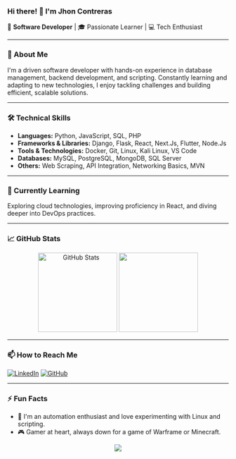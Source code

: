 ### Hi there! 👋 I'm Jhon Contreras

🚀 **Software Developer** | 🎓 Passionate Learner | 💻 Tech Enthusiast

---

### 💼 About Me
I'm a driven software developer with hands-on experience in database management, backend development, and scripting. Constantly learning and adapting to new technologies, I enjoy tackling challenges and building efficient, scalable solutions.

---

### 🛠️ Technical Skills
- **Languages:** Python, JavaScript, SQL, PHP
- **Frameworks & Libraries:** Django, Flask, React, Next.Js, Flutter, Node.Js
- **Tools & Technologies:** Docker, Git, Linux, Kali Linux, VS Code
- **Databases:** MySQL, PostgreSQL, MongoDB, SQL Server
- **Others:** Web Scraping, API Integration, Networking Basics, MVN

---

### 🌱 Currently Learning
Exploring cloud technologies, improving proficiency in React, and diving deeper into DevOps practices.

---

### 📈 GitHub Stats
<div align="center">
  <img height="180em" src="https://github-readme-stats.vercel.app/api?username=DarkKing516&show_icons=true&theme=tokyonight&hide_border=true" alt="GitHub Stats"/>
  <img height="180em" src="https://github-readme-stats.vercel.app/api/top-langs/?username=DarkKing516&layout=compact&langs_count=6&theme=tokyonight&hide_border=true"/>
</div>

---

### 📫 How to Reach Me
[![LinkedIn](https://img.shields.io/badge/-LinkedIn-blue?style=flat&logo=Linkedin&logoColor=white)](https://www.linkedin.com/in/jhoncontreras516/)
[![GitHub](https://img.shields.io/badge/-GitHub-000?style=flat&logo=GitHub&logoColor=white)](https://github.com/DarkKing516)

---

### ⚡ Fun Facts
- 🤖 I'm an automation enthusiast and love experimenting with Linux and scripting.
- 🎮 Gamer at heart, always down for a game of Warframe or Minecraft.

<div align="center">
<img max-width="800" src="https://raw.githubusercontent.com/innng/innng/master/assets/kyubey.gif"/>
</div>
